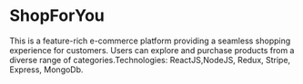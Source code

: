 # ShopForYou
 This is a feature-rich e-commerce platform providing a seamless shopping experience for customers. Users can explore and purchase products from a diverse range of categories.Technologies: ReactJS,NodeJS, Redux, Stripe, Express, MongoDb.
